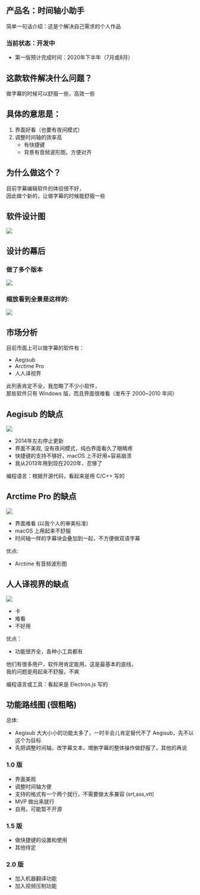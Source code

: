 ## 产品名：时间轴小助手
简单一句话介绍：这是个解决自己需求的个人作品    

### 当前状态：开发中
* 第一版预计完成时间：2020年下半年（7月或8月）    

## 这款软件解决什么问题？
做字幕的时候可以舒服一些，高效一些   

## 具体的意思是：
1. 界面好看（也要有夜间模式）
2. 调整时间轴的效率高
	* 有快捷键
	* 背景有音频波形图，方便对齐

## 为什么做这个？
目前字幕编辑软件的体验很不好，   
因此做个新的，让做字幕的时候能舒服一些

## 软件设计图
![](./img/design.jpg)


## 设计的幕后

### 做了多个版本
![](./img/1.jpg)

### 缩放看到全景是这样的: 
![](./img/2.jpg)

## 市场分析
目前市面上可以做字幕的软件有：   
* Aegisub
* Arctime Pro
* 人人译视界

此列表肯定不全，我忽略了不少小软件，  
那些软件只有 Windows 版，而且界面很难看（发布于 2000~2010 年间）

## Aegisub 的缺点
![](./img/aegisub.jpg)

* 2014年左右停止更新
* 界面不美观, 没有夜间模式，纯白界面看久了眼睛疼
* 快捷键的支持不够好，macOS 上不好用+容易崩溃
* 我从2013年用到现在2020年，忍够了

编程语言：根据开源代码，看起来是用 C/C++ 写的

## Arctime Pro 的缺点
![](./img/arctime.jpg)

* 界面难看 (以我个人的审美标准)
* macOS 上用起来不舒服
* 时间轴一样的字幕块会叠加到一起，不方便做双语字幕

优点:  
* Arctime 有音频波形图

## 人人译视界的缺点
![](./img/rr.jpg)

* 卡
* 难看
* 不好用

优点：
* 功能很齐全，各种小工具都有

他们有很多用户，软件用肯定能用，这是最基本的底线，    
我的问题是用起来不舒服，不爽      

编程语言或工具：看起来是 Electron.js 写的

## 功能路线图 (很粗略)
总体:
* Aegisub 大大小小的功能太多了，一时半会儿肯定替代不了 Aegisub，先不以这个为目标
* 先把调整时间轴，改字幕文本，增删字幕的整体操作做舒服了，其他的再说      

### 1.0 版
* 界面美观
* 调整时间轴方便
* 支持的格式有一个两个就行，不需要做太多兼容 (srt,ass,vtt)
* MVP 做出来就行
* 自用，可能暂不开源

### 1.5 版
* 做快捷键的设置和使用
* 其他待定   

### 2.0 版
* 加入机器翻译功能
* 加入视频压制功能